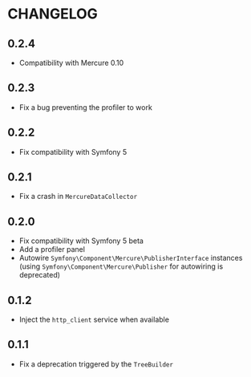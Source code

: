 CHANGELOG
=========

0.2.4
-----

* Compatibility with Mercure 0.10

0.2.3
-----

* Fix a bug preventing the profiler to work

0.2.2
-----

* Fix compatibility with Symfony 5

0.2.1
-----

* Fix a crash in `MercureDataCollector`

0.2.0
-----

* Fix compatibility with Symfony 5 beta
* Add a profiler panel
* Autowire `Symfony\Component\Mercure\PublisherInterface` instances (using `Symfony\Component\Mercure\Publisher` for autowiring is deprecated)

0.1.2
-----

* Inject the `http_client` service when available

0.1.1
-----

* Fix a deprecation triggered by the `TreeBuilder`
